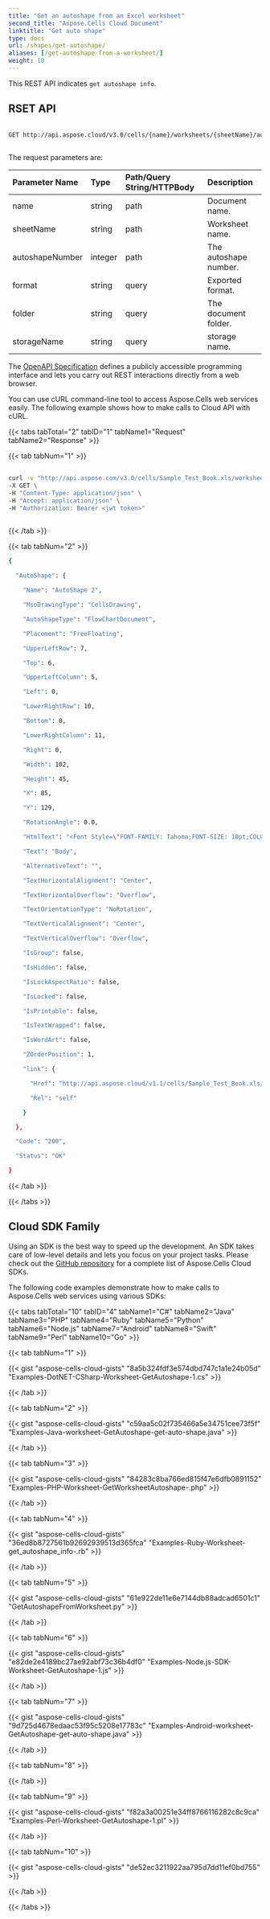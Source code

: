 ```yaml
---
title: "Get an autoshape from an Excel worksheet"
second_title: "Aspose.Cells Cloud Document"
linktitle: "Get auto shape"
type: docs
url: /shapes/get-autoshape/
aliases: [/get-autoshape-from-a-worksheet/]
weight: 10
---
```


This REST API indicates `get autoshape info`.
 
## RSET API
 
```bash
 
GET http://api.aspose.cloud/v3.0/cells/{name}/worksheets/{sheetName}/autoshapes/{autoshapeNumber}
 
```
The request parameters are: 
 
| Parameter Name | Type | Path/Query String/HTTPBody | Description| 
| :- | :- | :- |:- | 
| name | string | path | Document name. |
| sheetName | string | path | Worksheet name. |
| autoshapeNumber | integer | path | The autoshape number. |
| format | string | query | Exported format. |
| folder | string | query | The document folder. |
| storageName | string | query | storage name. |
 
The [OpenAPI Specification](https://apireference.aspose.cloud/cells/#/Autoshapes/GetWorksheetAutoshape) defines a publicly accessible programming interface and lets you carry out REST interactions directly from a web browser.
 
You can use cURL command-line tool to access Aspose.Cells web services easily. The following example shows how to make calls to Cloud API with cURL.
 
{{< tabs tabTotal="2" tabID="1" tabName1="Request" tabName2="Response" >}}
 
{{< tab tabNum="1" >}}
 
```bash
 
curl -v "http://api.aspose.com/v3.0/cells/Sample_Test_Book.xls/worksheets/Sheet4/autoshapes/1" \
-X GET \
-H "Content-Type: application/json" \
-H "Accept: application/json" \
-H "Authorization: Bearer <jwt token>"
 
```
 
{{< /tab >}}
 
{{< tab tabNum="2" >}}
 
```bash
{

  "AutoShape": {

    "Name": "AutoShape 2",

    "MsoDrawingType": "CellsDrawing",

    "AutoShapeType": "FlowChartDocument",

    "Placement": "FreeFloating",

    "UpperLeftRow": 7,

    "Top": 6,

    "UpperLeftColumn": 5,

    "Left": 0,

    "LowerRightRow": 10,

    "Bottom": 0,

    "LowerRightColumn": 11,

    "Right": 0,

    "Width": 102,

    "Height": 45,

    "X": 85,

    "Y": 129,

    "RotationAngle": 0.0,

    "HtmlText": "<Font Style=\"FONT-FAMILY: Tahoma;FONT-SIZE: 10pt;COLOR: #000000;TEXT-ALIGN: center;\">Body</Font>",

    "Text": "Body",

    "AlternativeText": "",

    "TextHorizontalAlignment": "Center",

    "TextHorizontalOverflow": "Overflow",

    "TextOrientationType": "NoRotation",

    "TextVerticalAlignment": "Center",

    "TextVerticalOverflow": "Overflow",

    "IsGroup": false,

    "IsHidden": false,

    "IsLockAspectRatio": false,

    "IsLocked": false,

    "IsPrintable": false,

    "IsTextWrapped": false,

    "IsWordArt": false,

    "ZOrderPosition": 1,

    "link": {

      "Href": "http://api.aspose.cloud/v1.1/cells/Sample_Test_Book.xls/worksheets/Sheet4/shapes/1",

      "Rel": "self"

    }

  },

  "Code": "200",

  "Status": "OK"

}

```
 
{{< /tab >}}
 
{{< /tabs >}}
 
## Cloud SDK Family
 
Using an SDK is the best way to speed up the development. An SDK takes care of low-level details and lets you focus on your project tasks. Please check out the [GitHub repository](https://github.com/aspose-cells-cloud) for a complete list of Aspose.Cells Cloud SDKs.
 
The following code examples demonstrate how to make calls to Aspose.Cells web services using various SDKs:
 
{{< tabs tabTotal="10" tabID="4" tabName1="C#" tabName2="Java" tabName3="PHP" tabName4="Ruby" tabName5="Python" tabName6="Node.js" tabName7="Android" tabName8="Swift" tabName9="Perl" tabName10="Go" >}}

{{< tab tabNum="1" >}}

{{< gist "aspose-cells-cloud-gists" "8a5b324fdf3e574dbd747c1a1e24b05d" "Examples-DotNET-CSharp-Worksheet-GetAutoshape-1.cs" >}}

{{< /tab >}}

{{< tab tabNum="2" >}}

{{< gist "aspose-cells-cloud-gists" "c59aa5c02f735466a5e34751cee73f5f" "Examples-Java-worksheet-GetAutoshape-get-auto-shape.java" >}}

{{< /tab >}}

{{< tab tabNum="3" >}}

{{< gist "aspose-cells-cloud-gists" "84283c8ba766ed815f47e6dfb0891152" "Examples-PHP-Worksheet-GetWorksheetAutoshape-.php" >}}

{{< /tab >}}

{{< tab tabNum="4" >}}

{{< gist "aspose-cells-cloud-gists" "36ed8b8727561b92692939513d365fca" "Examples-Ruby-Worksheet-get_autoshape_info-.rb" >}}

{{< /tab >}}

{{< tab tabNum="5" >}}

{{< gist "aspose-cells-cloud-gists" "61e922de11e6e7144db88adcad6501c1" "GetAutoshapeFromWorksheet.py" >}}

{{< /tab >}}

{{< tab tabNum="6" >}}

{{< gist "aspose-cells-cloud-gists" "e82de2e4189bc27ae92abf73c36b4df0" "Examples-Node.js-SDK-Worksheet-GetAutoshape-1.js" >}}

{{< /tab >}}

{{< tab tabNum="7" >}}

{{< gist "aspose-cells-cloud-gists" "9d725d4678edaac53f95c5208e17783c" "Examples-Android-worksheet-GetAutoshape-get-auto-shape.java" >}}

{{< /tab >}}

{{< tab tabNum="8" >}}

{{< /tab >}}

{{< tab tabNum="9" >}}

{{< gist "aspose-cells-cloud-gists" "f82a3a00251e34ff8766116282c8c9ca" "Examples-Perl-Worksheet-GetAutoshape-1.pl" >}}

{{< /tab >}}

{{< tab tabNum="10" >}}

{{< gist "aspose-cells-cloud-gists" "de52ec3211922aa795d7dd11ef0bd755" >}}

{{< /tab >}}

{{< /tabs >}}
